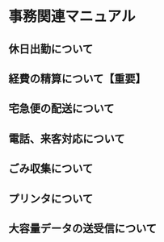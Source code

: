 # 事務関連マニュアル
## 休日出勤について
## 経費の精算について【重要】
## 宅急便の配送について
## 電話、来客対応について
## ごみ収集について
## プリンタについて
## 大容量データの送受信について
